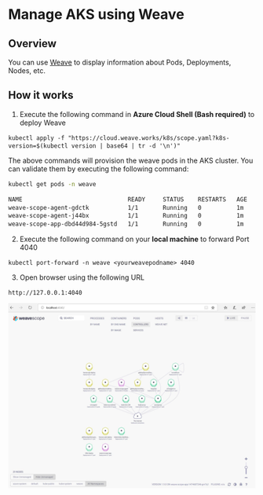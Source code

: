 # Manage AKS using Weave

## Overview
You can use [Weave](https://www.weave.works/) to display information about Pods, Deployments, Nodes, etc. 

## How it works
1) Execute the following command in **Azure Cloud Shell (Bash required)** to deploy Weave

```azurecli-interactive
kubectl apply -f "https://cloud.weave.works/k8s/scope.yaml?k8s-version=$(kubectl version | base64 | tr -d '\n')"
```
The above commands will provision the weave pods in the AKS cluster. You can validate them by executing the following command:
```bash
kubectl get pods -n weave
```

```bash
NAME                              READY     STATUS    RESTARTS   AGE
weave-scope-agent-gdctk           1/1       Running   0          1m
weave-scope-agent-j44bx           1/1       Running   0          1m
weave-scope-app-dbd44d984-5gstd   1/1       Running   0          1m
```
2) Execute the following command on your **local machine** to forward Port 4040
```azurecli-interactive
kubectl port-forward -n weave <yourweavepodname> 4040
```

3) Open browser using the following URL
```
http://127.0.0.1:4040
```

![image1](img/weave.jpg)
